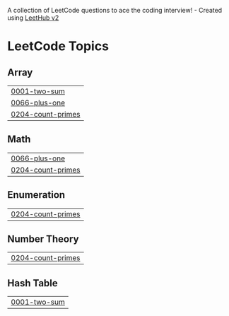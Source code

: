 A collection of LeetCode questions to ace the coding interview! - Created using [LeetHub v2](https://github.com/arunbhardwaj/LeetHub-2.0)
<!---LeetCode Topics Start-->
# LeetCode Topics
## Array
|  |
| ------- |
| [0001-two-sum](https://github.com/Mostafa-Kabil/C-Task/tree/master/0001-two-sum) |
| [0066-plus-one](https://github.com/Mostafa-Kabil/C-Task/tree/master/0066-plus-one) |
| [0204-count-primes](https://github.com/Mostafa-Kabil/C-Task/tree/master/0204-count-primes) |
## Math
|  |
| ------- |
| [0066-plus-one](https://github.com/Mostafa-Kabil/C-Task/tree/master/0066-plus-one) |
| [0204-count-primes](https://github.com/Mostafa-Kabil/C-Task/tree/master/0204-count-primes) |
## Enumeration
|  |
| ------- |
| [0204-count-primes](https://github.com/Mostafa-Kabil/C-Task/tree/master/0204-count-primes) |
## Number Theory
|  |
| ------- |
| [0204-count-primes](https://github.com/Mostafa-Kabil/C-Task/tree/master/0204-count-primes) |
## Hash Table
|  |
| ------- |
| [0001-two-sum](https://github.com/Mostafa-Kabil/C-Task/tree/master/0001-two-sum) |
<!---LeetCode Topics End-->